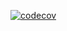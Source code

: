 [![codecov](https://codecov.io/gh/alevshinskii/CalculatorApp/branch/master/graph/badge.svg?token=H2IQCA4CJN)](https://codecov.io/gh/alevshinskii/CalculatorApp)
